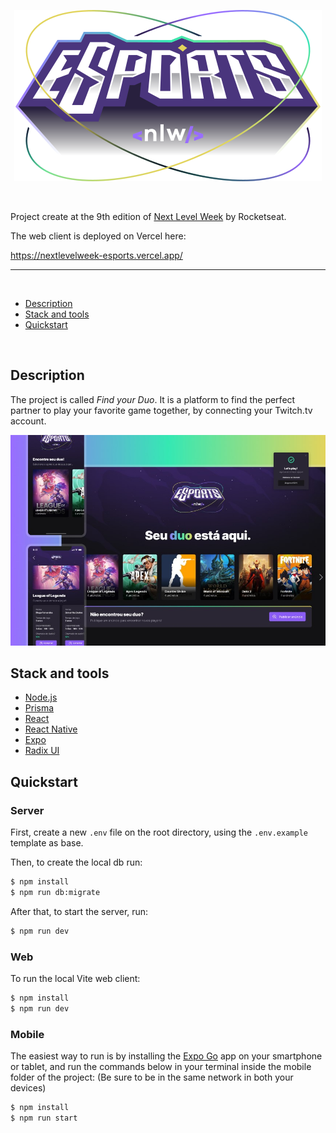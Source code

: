 <p align="center">
<img src="./assets/img/nlw-esports-logo.svg" alt="Next Level Week Esports Logo"/></p>

<br>

Project create at the 9th edition of [Next Level Week](https://lp.rocketseat.com.br/nlw) by Rocketseat.

The web client is deployed on Vercel here:

https://nextlevelweek-esports.vercel.app/

<hr>
<br>

- [Description](#description)
- [Stack and tools](#stack-and-tools)
- [Quickstart](#quickstart)

<br>

## Description

The project is called *Find your Duo*.
It is a platform to find the perfect partner to play your favorite game together, by connecting your Twitch.tv account.

<p align="center">
<img src="./assets/img/app-preview.jpeg" alt="Next Level Week Esports Logo"/></p>

## Stack and tools
* [Node.js](https://nodejs.org/en/)
* [Prisma](https://www.prisma.io/)
* [React](https://reactjs.org/)
* [React Native](https://reactnative.dev/)
* [Expo](https://expo.dev/)
* [Radix UI](https://www.radix-ui.com/)

## Quickstart

### Server

First, create a new ``.env`` file on the root directory, using the `.env.example` template as base.

Then, to create the local db run:
```sh
$ npm install
$ npm run db:migrate
```

After that, to start the server, run:
```sh
$ npm run dev
```

### Web

To run the local Vite web client:
```sh
$ npm install
$ npm run dev
```

### Mobile

The easiest way to run is by installing the [Expo Go](https://expo.dev/client) app on your smartphone or tablet, and run the commands below in your terminal inside the mobile folder of the project: (Be sure to be in the same network in both your devices)
```sh
$ npm install
$ npm run start
```